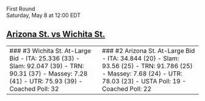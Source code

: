 First Round  
Saturday, May 8 at 12:00 EDT
## [Arizona St. vs Wichita St.](https://www.ncaa.com/game/5833395) 

<table><tr><td>  
### #3 Wichita St.  
At-Large Bid  
- ITA: 25.336 (33)  
- Slam: 92.047 (39)  
- TRN: 90.31 (37)  
- Massey: 7.28 (41)  
- UTR: 75.93 (39)  
- Coached Poll: 32  
</td><td>  
### #2 Arizona St.  
At-Large Bid  
- ITA: 34.844 (20)  
- Slam: 93.56 (25)  
- TRN: 91.786 (25)  
- Massey: 7.68 (24)  
- UTR: 78.03 (23)  
- USTA Poll: 19  
- Coached Poll: 22  
</td></tr></table>  